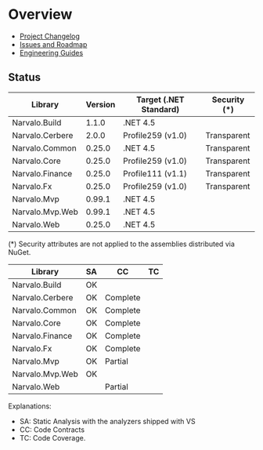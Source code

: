 Overview
========

- [Project Changelog](Changelog.md)
- [Issues and Roadmap](Issues.md)
- [Engineering Guides](engineering/index.md)

Status
------

Library                   | Version     | Target (.NET Standard) | Security (*)
--------------------------|-------------|------------------------|--------------
Narvalo.Build             | 1.1.0       | .NET 4.5               |
Narvalo.Cerbere           | 2.0.0       | Profile259 (v1.0)      | Transparent
Narvalo.Common            | 0.25.0      | .NET 4.5               | Transparent
Narvalo.Core              | 0.25.0      | Profile259 (v1.0)      | Transparent
Narvalo.Finance           | 0.25.0      | Profile111 (v1.1)      | Transparent
Narvalo.Fx                | 0.25.0      | Profile259 (v1.0)      | Transparent
Narvalo.Mvp               | 0.99.1      | .NET 4.5               |
Narvalo.Mvp.Web           | 0.99.1      | .NET 4.5               |
Narvalo.Web               | 0.25.0      | .NET 4.5               |

(*) Security attributes are not applied to the assemblies distributed via NuGet.

Library                   | SA | CC       | TC
--------------------------|----|----------|-----
Narvalo.Build             | OK |          |
Narvalo.Cerbere           | OK | Complete |
Narvalo.Common            | OK | Complete |
Narvalo.Core              | OK | Complete |
Narvalo.Finance           | OK | Complete |
Narvalo.Fx                | OK | Complete |
Narvalo.Mvp               | OK | Partial  |
Narvalo.Mvp.Web           | OK |          |
Narvalo.Web               |    | Partial  |


Explanations:
- SA: Static Analysis with the analyzers shipped with VS
- CC: Code Contracts
- TC: Code Coverage.
